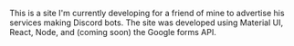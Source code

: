 This is a site I'm currently developing for a friend of mine to advertise his services making Discord bots. 
The site was developed using Material UI, React, Node, and (coming soon) the Google forms API.
